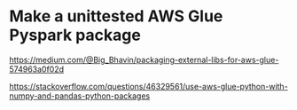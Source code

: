 # Make a unittested AWS Glue Pyspark package

https://medium.com/@Big_Bhavin/packaging-external-libs-for-aws-glue-574963a0f02d

https://stackoverflow.com/questions/46329561/use-aws-glue-python-with-numpy-and-pandas-python-packages
